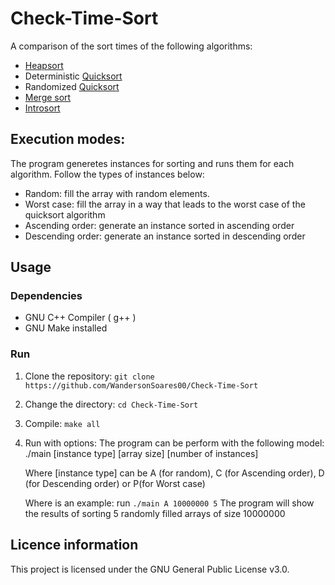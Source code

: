 # Check-Time-Sort

A comparison of the sort times of the following algorithms:
- [Heapsort](https://en.wikipedia.org/wiki/Heapsort)
- Deterministic [Quicksort](https://en.wikipedia.org/wiki/Quicksort)
- Randomized [Quicksort](https://en.wikipedia.org/wiki/Quicksort)
- [Merge sort](https://en.wikipedia.org/wiki/Merge_sort)
- [Introsort](https://en.wikipedia.org/wiki/Introsort)

## Execution modes:
The program generetes instances for sorting and runs them for each algorithm. Follow the types of instances below:
- Random: fill the array with random elements.
- Worst case: fill the array in a way that leads to the worst case of the quicksort algorithm
- Ascending order: generate an instance sorted in ascending order
- Descending order: generate an instance sorted in descending order

## Usage

### Dependencies
- GNU C++ Compiler ( g++ )
- GNU Make installed

### Run
1. Clone the repository:
    `git clone https://github.com/WandersonSoares00/Check-Time-Sort`
2. Change the directory:
    `cd Check-Time-Sort`
3. Compile:
    `make all`
4. Run with options:
    The program can be perform with the following model:
    ./main [instance type] [array size] [number of instances]
    
    Where [instance type] can be A (for random), C (for Ascending order), D (for Descending order) or P(for Worst case)

    Where is an example:
    run `./main A 10000000 5`
    The program will show the results of sorting 5 randomly filled arrays of size 10000000

## Licence information
This project is licensed under the GNU General Public License v3.0.
